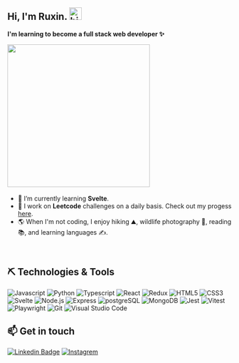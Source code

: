 ## Hi, I'm Ruxin. <img src="https://user-images.githubusercontent.com/1303154/88677602-1635ba80-d120-11ea-84d8-d263ba5fc3c0.gif" width="28px" height="28px" alt="hi">

**I'm learning to become a full stack web developer ✨**<br>

<img src="https://user-images.githubusercontent.com/26369040/225456947-cf3a081a-83ef-4c95-b849-32b82a80b1aa.gif" width="320">

<img src="https://komarev.com/ghpvc/?username=ruxinz&label=Profile%20views&color=0e75b6&style=flat" alt="" />

- 🔭 I’m currently learning **Svelte**.
- 🌱 I work on **Leetcode** challenges on a daily basis. Check out my progess <a href="https://leetcode.com/ruxinzzz/" target="_blank">here</a>.
- :earth_americas: When I'm not coding, I enjoy hiking :mountain:, wildlife photography :camera_flash:, reading :books:, and learning languages :writing_hand:.

<br>

## ⛏ Technologies & Tools

![Javascript](https://img.shields.io/badge/JavaScript-F7DF1E?style=for-the-badge&logo=javascript&logoColor=black)
![Python](https://img.shields.io/badge/python-%231572B6.svg?style=for-the-badge&logo=python&logoColor=white)
![Typescript](https://img.shields.io/badge/TypeScript-%23E34F26?style=for-the-badge&logo=Typescript&logoColor=white)
![React](https://img.shields.io/badge/react-%2320232a.svg?style=for-the-badge&logo=react&logoColor=%2361DAFB)
![Redux](https://img.shields.io/badge/redux-%23764abc.svg?style=for-the-badge&logo=redux&logoColor=white)
![HTML5](https://img.shields.io/badge/html5-%23E34F26.svg?style=for-the-badge&logo=html5&logoColor=white)
![CSS3](https://img.shields.io/badge/css3-%231572B6.svg?style=for-the-badge&logo=css3&logoColor=white)
![Svelte](https://img.shields.io/badge/svelte-%23E34F26.svg?style=for-the-badge&logo=svelte&logoColor=white)
![Node.js](https://img.shields.io/badge/node.js-%233C873A.svg?style=for-the-badge&logo=node.js&logoColor=white)
![Express](https://img.shields.io/badge/express-%23404d59.svg?style=for-the-badge&logo=express&logoColor=%2361DAFB)
![postgreSQL](https://img.shields.io/badge/postgresql-%231572B6.svg?style=for-the-badge&logo=postgresql&logoColor=white)
![MongoDB](https://img.shields.io/badge/mongoDB-%2320232a.svg?style=for-the-badge&logo=mongoDB&logoColor=%233C873A)
![Jest](https://img.shields.io/badge/Jest-%23E34F26.svg?style=for-the-badge&logo=jest&logoColor=white)
![Vitest](https://img.shields.io/badge/vitest-%236da13f.svg?style=for-the-badge&logo=vitest&logoColor=white)
![Playwright](https://img.shields.io/badge/Playwright-%2320232a.svg?style=for-the-badge&logo=Playwright&logoColor=%2345ba4b)
![Git](https://img.shields.io/badge/GIT-%23E34F26?style=for-the-badge&logo=git&logoColor=white)
![Visual Studio Code](https://img.shields.io/badge/Visual%20Studio%20Code-%231572B6.svg?style=for-the-badge&logo=visual-studio-code&logoColor=white)

<!-- ## 📊 Github Stats
  <p>
    <img height="140px" src="https://github-readme-stats.vercel.app/api?username=ruxinz&show_icons=true&theme=tokyonight&hide=contribs,prs" />
    <img height="140px" src="https://github-readme-stats.vercel.app/api/top-langs/?username=ruxinz&layout=compact&theme=tokyonight" />
  </p>
 -->

## :mailbox: Get in touch

[![Linkedin Badge](https://img.shields.io/badge/-Ruxin-0e76a8?style=flat&labelColor=0e76a8&logo=linkedin&logoColor=white)](https://www.linkedin.com/in/ruxinzhengswe) [![Instagrem](https://img.shields.io/badge/-@ruxin.zzzzz-e84393?style=flat&labelColor=e84393&logo=instagram&logoColor=white)](https://instagram.com/ruxin.zzzzz)

<!--
![Bootstrap](https://img.shields.io/badge/Bootstrap-563D7C?style=for-the-badge&logo=bootstrap&logoColor=white)

 -->
